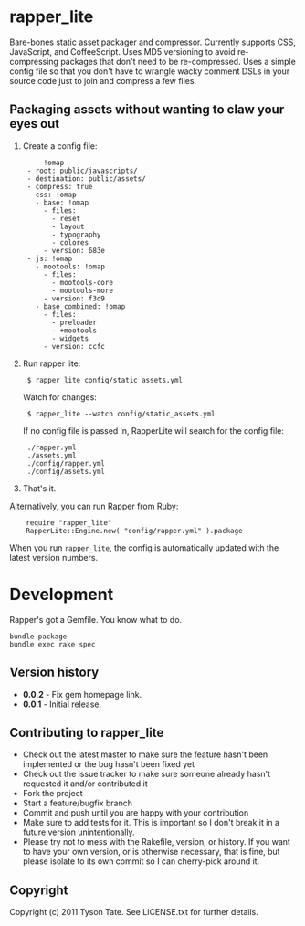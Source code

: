 # rapper_lite #

Bare-bones static asset packager and compressor. Currently supports CSS, JavaScript, and CoffeeScript. Uses MD5 versioning to avoid re-compressing packages that don't need to be re-compressed. Uses a simple config file so that you don't have to wrangle wacky comment DSLs in your source code just to join and compress a few files.

## Packaging assets without wanting to claw your eyes out

1. Create a config file:

        --- !omap
        - root: public/javascripts/
        - destination: public/assets/
        - compress: true
        - css: !omap
          - base: !omap
            - files:
              - reset
              - layout
              - typography
              - colores
            - version: 683e
        - js: !omap
          - mootools: !omap
            - files:
              - mootools-core
              - mootools-more
            - version: f3d9
          - base_combined: !omap
            - files:
              - preloader
              - +mootools
              - widgets
            - version: ccfc

2. Run rapper lite:

        $ rapper_lite config/static_assets.yml

    Watch for changes:

        $ rapper_lite --watch config/static_assets.yml

    If no config file is passed in, RapperLite will search for the config file:

        ./rapper.yml
        ./assets.yml
        ./config/rapper.yml
        ./config/assets.yml

3. That's it.

Alternatively, you can run Rapper from Ruby:

        require "rapper_lite"
        RapperLite::Engine.new( "config/rapper.yml" ).package

When you run `rapper_lite`, the config is automatically updated with the latest version numbers.

# Development

Rapper's got a Gemfile. You know what to do.

    bundle package
    bundle exec rake spec

## Version history

* **0.0.2** - Fix gem homepage link.
* **0.0.1** - Initial release.

## Contributing to rapper_lite
 
* Check out the latest master to make sure the feature hasn't been implemented or the bug hasn't been fixed yet
* Check out the issue tracker to make sure someone already hasn't requested it and/or contributed it
* Fork the project
* Start a feature/bugfix branch
* Commit and push until you are happy with your contribution
* Make sure to add tests for it. This is important so I don't break it in a future version unintentionally.
* Please try not to mess with the Rakefile, version, or history. If you want to have your own version, or is otherwise necessary, that is fine, but please isolate to its own commit so I can cherry-pick around it.

## Copyright

Copyright (c) 2011 Tyson Tate. See LICENSE.txt for further details.
